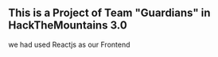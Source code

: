 ## This is a Project of Team "Guardians" in HackTheMountains 3.0 
we had used Reactjs as our Frontend  

